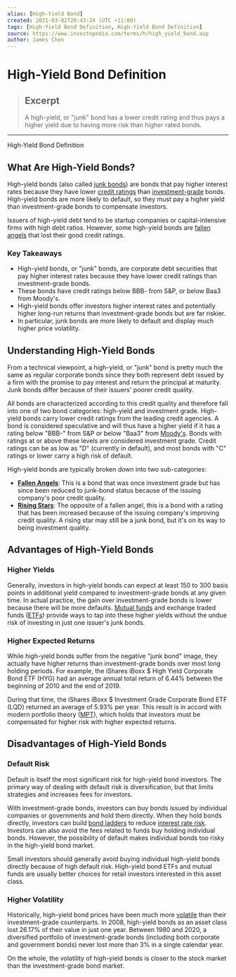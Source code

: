 ```yaml
---
alias: [High-Yield Bond]
created: 2021-03-02T20:43:24 (UTC +11:00)
tags: [High-Yield Bond Definition, High-Yield Bond Definition]
source: https://www.investopedia.com/terms/h/high_yield_bond.asp
author: James Chen
---
```


# High-Yield Bond Definition

> ## Excerpt
> A high-yield, or "junk" bond has a lower credit rating and thus pays a higher yield due to having more risk than higher rated bonds.

---

High-Yield Bond Definition
## What Are High-Yield Bonds?

High-yield bonds (also called [junk bonds](https://www.investopedia.com/terms/j/junkbond.asp)) are bonds that pay higher interest rates because they have lower [credit ratings](https://www.investopedia.com/terms/c/creditrating.asp) than [investment-grade](https://www.investopedia.com/terms/i/investmentgrade.asp) bonds. High-yield bonds are more likely to default, so they must pay a higher yield than investment-grade bonds to compensate investors.

Issuers of high-yield debt tend to be startup companies or capital-intensive firms with high debt ratios. However, some high-yield bonds are [fallen angels](https://www.investopedia.com/terms/f/fallenangel.asp) that lost their good credit ratings.

### Key Takeaways

-   High-yield bonds, or "junk" bonds, are corporate debt securities that pay higher interest rates because they have lower credit ratings than investment-grade bonds.
-   These bonds have credit ratings below BBB- from S&P, or below Baa3 from Moody's.
-   High-yield bonds offer investors higher interest rates and potentially higher long-run returns than investment-grade bonds but are far riskier.
-   In particular, junk bonds are more likely to default and display much higher price volatility.

## Understanding High-Yield Bonds

From a technical viewpoint, a high-yield, or "junk" bond is pretty much the same as regular corporate bonds since they both represent debt issued by a firm with the promise to pay interest and return the principal at maturity. Junk bonds differ because of their issuers' poorer credit quality.

All bonds are characterized according to this credit quality and therefore fall into one of two bond categories: high-yield and investment grade. High-yield bonds carry lower credit ratings from the leading credit agencies. A bond is considered speculative and will thus have a higher yield if it has a rating below "BBB-" from S&P or below "Baa3" from [Moody's](https://www.investopedia.com/terms/m/moodys.asp). Bonds with ratings at or above these levels are considered investment grade. Credit ratings can be as low as "D" (currently in default), and most bonds with "C" ratings or lower carry a high risk of default.

High-yield bonds are typically broken down into two sub-categories:

-   [**Fallen Angels**](https://www.investopedia.com/terms/f/fallenangel.asp): This is a bond that was once investment grade but has since been reduced to junk-bond status because of the issuing company's poor credit quality.
-   [**Rising Stars**](https://www.investopedia.com/articles/markets/070816/fallen-angel-bonds-and-rising-stars-risks-and-opportunities.asp): The opposite of a fallen angel, this is a bond with a rating that has been increased because of the issuing company's improving credit quality. A rising star may still be a junk bond, but it's on its way to being investment quality.

## Advantages of High-Yield Bonds

### Higher Yields

Generally, investors in high-yield bonds can expect at least 150 to 300 basis points in additional yield compared to investment-grade bonds at any given time. In actual practice, the gain over investment-grade bonds is lower because there will be more defaults. [Mutual funds](https://www.investopedia.com/terms/m/mutualfund.asp) and exchange traded funds ([ETFs](https://www.investopedia.com/terms/e/etf.asp)) provide ways to tap into these higher yields without the undue risk of investing in just one issuer's junk bonds.

### Higher Expected Returns

While high-yield bonds suffer from the negative "junk bond" image, they actually have higher returns than investment-grade bonds over most long holding periods. For example, the iShares iBoxx $ High Yield Corporate Bond ETF (HYG) had an average annual total return of 6.44% between the beginning of 2010 and the end of 2019.

During that time, the iShares iBoxx $ Investment Grade Corporate Bond ETF (LQD) returned an average of 5.93% per year. This result is in accord with modern portfolio theory ([MPT](https://www.investopedia.com/terms/m/modernportfoliotheory.asp)), which holds that investors must be compensated for higher risk with higher expected returns.

## Disadvantages of High-Yield Bonds

### Default Risk

Default is itself the most significant risk for high-yield bond investors. The primary way of dealing with default risk is diversification, but that limits strategies and increases fees for investors.

With investment-grade bonds, investors can buy bonds issued by individual companies or governments and hold them directly. When they hold bonds directly, investors can build [bond ladders](https://www.investopedia.com/terms/b/bondladder.asp) to reduce [interest rate risk](https://www.investopedia.com/terms/i/interestraterisk.asp). Investors can also avoid the fees related to funds buy holding individual bonds. However, the possibility of default makes individual bonds too risky in the high-yield bond market.

Small investors should generally avoid buying individual high-yield bonds directly because of high default risk. High-yield bond ETFs and mutual funds are usually better choices for retail investors interested in this asset class.

### Higher Volatility

Historically, high-yield bond prices have been much more [volatile](https://www.investopedia.com/terms/v/volatility.asp) than their investment-grade counterparts. In 2008, high-yield bonds as an asset class lost 26.17% of their value in just one year. Between 1980 and 2020, a diversified portfolio of investment-grade bonds (including both corporate and government bonds) never lost more than 3% in a single calendar year.

On the whole, the volatility of high-yield bonds is closer to the stock market than the investment-grade bond market.
